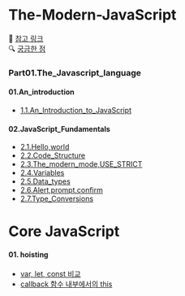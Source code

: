 # The-Modern-JavaScript

🔗 [참고 링크](https://javascript.info/)
<br>
🔍 [궁금한 점](https://github.com/ynawhocodes/The-Modern-JavaScript/blob/master/Part01.The_Javascript_language/Part01_memo.md)

### Part01.The_Javascript_language
  #### 01.An_introduction
  - [1.1.An_Introduction_to_JavaScript](https://github.com/ynawhocodes/The-Modern-JavaScript/blob/master/Part01.The_Javascript_language/01.An_introduction/1.1.An_Introduction_to_JavaScript.md)
  
  #### 02.JavaScript_Fundamentals
  - [2.1.Hello,world](https://github.com/ynawhocodes/The-Modern-JavaScript/blob/master/Part01.The_Javascript_language/02.JavaScript_Fundamentals/2.1.Hello%2Cworld.md)
  - [2.2.Code_Structure](https://github.com/ynawhocodes/The-Modern-JavaScript/blob/master/Part01.The_Javascript_language/02.JavaScript_Fundamentals/2.2.Code_Structure.md)
  - [2.3.The_modern_mode,USE_STRICT](https://github.com/ynawhocodes/The-Modern-JavaScript/blob/master/Part01.The_Javascript_language/02.JavaScript_Fundamentals/2.3.The_modern_mode%2CUSE_STRICT.md)
  - [2.4.Variables](https://github.com/ynawhocodes/The-Modern-JavaScript/blob/master/Part01.The_Javascript_language/02.JavaScript_Fundamentals/2.4.Variables.md)
  - [2.5.Data_types](https://github.com/ynawhocodes/The-Modern-JavaScript/blob/master/Part01.The_Javascript_language/02.JavaScript_Fundamentals/2.5.Data_types.md)
  - [2.6.Alert,prompt,confirm](https://github.com/ynawhocodes/The-Modern-JavaScript/blob/master/Part01.The_Javascript_language/02.JavaScript_Fundamentals/2.6.Alert%2Cprompt%2Cconfirm.md)
  - [2.7.Type_Conversions](https://github.com/ynawhocodes/The-Modern-JavaScript/blob/master/Part01.The_Javascript_language/02.JavaScript_Fundamentals/2.7.Type_Conversions.md)


# Core JavaScript

#### 01. hoisting
- [var, let, const 비교](https://gist.github.com/LeoHeo/7c2a2a6dbcf80becaaa1e61e90091e5d)
- [callback 함수 내부에서의 this](https://github.com/ynawhocodes/The-Modern-JavaScript/blob/master/Test/0409.html)
